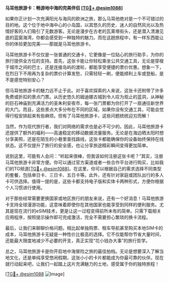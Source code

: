 **马耳他旅游卡：畅游地中海的完美伴侣 [[TG💪+ @esim1088](https://t.me/s/esim1088)]**

如果你正计划一次充满阳光与海风的欧洲之旅，那么马耳他绝对是一个不可错过的目的地。这个位于地中海中心的小岛国，以其悠久的历史、迷人的自然风光以及热情好客的人们吸引了无数游客。无论是漫步在古老的瓦莱塔街头，还是潜入清澈见底的蓝窗海湾，你都会感受到一种独特的魅力。而在这趟旅程中，有一样东西能让你的体验更加完美——那就是马耳他旅游卡。

马耳他旅游卡不仅仅是一张普通的交通卡，它更像是一位贴心的旅行助手，为你的旅行提供全方位的支持。首先，这张卡能让你轻松乘坐公共交通工具，无论是穿梭于城市之间的巴士，还是连接岛屿的渡轮，都能享受便捷的票价优惠。想象一下，在烈日下不用再为复杂的票价计算发愁，只需轻轻一刷，便能顺利上车或登船，是不是感觉特别安心？

但马耳他旅游卡的魅力远不止于此。对于喜欢探索的人来说，这张卡还附带了许多免费或折扣的景点门票。从历史悠久的姆迪娜古城到令人叹为观止的蓝洞，从神秘的巨石神庙到充满活力的圣朱利安夜市，每一张门票都为你打开了一扇通往新世界的大门。而且，这些景点大多分布在不同的区域，如果你没有交通工具，可能会觉得行程安排起来有些麻烦。但有了马耳他旅游卡，这些问题统统迎刃而解！

当然，作为现代旅行者，我们对网络的需求也是必不可少的。因此，马耳他旅游卡还提供了额外的福利——高速稳定的移动数据流量服务。无论是在海边晒太阳时想分享美照，还是在陌生的小巷里查找路线，这张卡都能确保你的设备始终保持在线状态。这不仅提升了旅行的安全感，也让分享旅途精彩瞬间变得更加简单。

说到这里，可能有人会问：“听起来很棒，但我该如何注册这张卡呢？”其实，注册马耳他旅游卡非常方便。你可以通过官方渠道或者一些合作平台进行购买，比如我们的TG频道[[TG💪+ @esim1088](https://t.me/s/esim1088)]。在这里，你可以根据自己的需求选择不同类型的套餐，包括单日卡、三日卡、五日卡等。此外，还有针对家庭或团队出行的多人卡可供选择。值得一提的是，这些卡都支持电子版和实体卡两种形式，方便你根据个人习惯进行使用。

对于那些经常需要更换国家或地区旅行的朋友来说，还有一个好消息！马耳他旅游卡支持全球漫游功能，这意味着即使你在其他国家也能享受到同样的便利服务。尤其是现在流行的eSIM技术，更是让这一过程变得前所未有的简单。只需下载相关应用程序，按照提示操作即可完成激活，完全不需要担心繁琐的换卡流程。

最后，让我们来聊聊价格问题。相比起单独购票、租车导航甚至购买本地SIM卡的成本，马耳他旅游卡无疑是一种性价比极高的选择。它不仅能帮你节省大量时间，还能最大限度地减少不必要的开支，真正实现“花小钱办大事”的旅行哲学。

总之，马耳他旅游卡是你开启地中海冒险之旅的最佳拍档。无论是想要深入了解当地文化，还是单纯享受悠闲假期，这张小小的卡片都能成为你最可靠的伙伴。现在就行动起来吧，让我们一起踏上这片充满魅力的土地，感受属于你的独特旅程！

[[TG💪+ @esim1088](https://t.me/s/esim1088) ![Image](https://i.postimg.cc/4NQfJmqS/Snipaste-2025-05-13-00-14-12.png)]